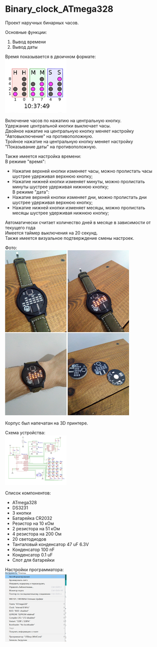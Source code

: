# Binary_clock_ATmega328

Проект наручных бинарных часов.

Основные функции:
1) Вывод времени
2) Вывод даты

Время показывается в двоичном формате:</br>
<img src="Files/Скриншот 30-03-2020 145736.png" alt="drawing" width="200"/>

Включение часов по нажатию на центральную кнопку.</br>
Удержание центральной кнопки выключает часы.</br>
Двойное нажатие на центральную кнопку меняет настройку "Автовыключение" на противоположную.</br>
Тройное нажатие на центральную кнопку меняет настройку "Показывание даты" на противоположную.</br>

Также имеется настройка времени:</br>
В режиме "время":</br>
+ Нажатие верхней кнопки изменяет часы, можно пролистать часы шустрее удерживая верхнюю кнопку;</br>
+ Нажатие нижней кнопки изменяет минуты, можно пролистать минуты шустрее удерживая нижнюю кнопку;</br>
В режиме "дата":</br>
+ Нажатие верхней кнопки изменяет дни, можно пролистать дни шустрее удерживая верхнюю кнопку;</br>
+ Нажатие нижней кнопки изменяет месяцы, можно пролистать месяцы шустрее удерживая нижнюю кнопку;</br>

Автоматически считает количество дней в месяце в зависимости от текущего года</br>
Имеется таймер выключения на 20 секунд.</br>
Также имеется визуальное подтверждение смены настроек.</br>

Фото:
</br>
<img src="Files/IMG_20230420_185343_1.jpg" alt="drawing" width="200"/>
<img src="Files/IMG_20230420_185419_1.jpg" alt="drawing" width="200"/>
<img src="Files/IMG_20230420_185502.jpg" alt="drawing" width="200"/>
<img src="Files/IMG_20230420_190427_1.jpg" alt="drawing" width="200"/>

Корпус был напечатан на 3D принтере.</br>

Схема устройства:
</br>
<img src="Files/Schematic_watch_2020-05-19_18-24-40-1.png" alt="drawing" width="200"/>

Список компонентов:
+ ATmega328
+ DS3231
+ 3 кнопки
+ Батарейка CR2032
+ Резистор на 10 кОм
+ 2 резистора на 51 кОм
+ 4 резистора на 200 Ом
+ 20 светодиодов 
+ Танталовый конденсатор 47 uF 6.3V
+ Конденсатор 100 nF
+ Конденсатор 0.1 uF
+ Слот для батарейки

Настройки программатора:
</br>
<img src="Files/Настройки программатора.png" alt="drawing" width="200"/>
